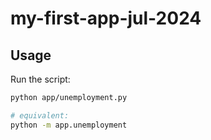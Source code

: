 # my-first-app-jul-2024


## Usage

Run the script:

```sh
python app/unemployment.py

# equivalent:
python -m app.unemployment
```
